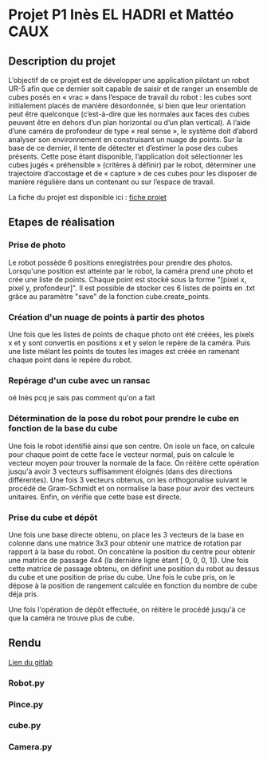 # Projet P1 Inès EL HADRI et Mattéo CAUX    

## Description du projet

L’objectif de ce projet est de développer une application pilotant un robot UR-5 afin que ce dernier soit capable de saisir et de ranger un ensemble de cubes posés en « vrac » dans l’espace de travail du robot : les cubes sont initialement placés de manière désordonnée, si bien que leur orientation peut être quelconque (c’est-à-dire que les normales aux faces des cubes peuvent être en dehors d’un plan horizontal ou d’un plan vertical). A l’aide d’une caméra de profondeur de type « real sense », le système doit d’abord analyser son environnement en construisant un nuage de points. Sur la base de ce dernier, il tente de détecter et d’estimer la pose des cubes présents. Cette pose étant disponible, l’application doit sélectionner les cubes jugés « préhensible » (critères à définir) par le robot, déterminer une trajectoire d’accostage et de « capture » de ces cubes pour les disposer de manière régulière dans un contenant ou sur l’espace de travail.

La fiche du projet est disponible ici : [fiche projet](./UV_Projet_tri-robotise-prise-pieces-vrac.pdf)

## Etapes de réalisation

### Prise de photo

Le robot possède 6 positions enregistrées pour prendre des photos.
Lorsqu'une position est atteinte par le robot, la caméra prend une photo et crée une liste de points. Chaque point est stocké sous la forme "[pixel x, pixel y, profondeur]". Il est possible de stocker ces 6 listes de points en .txt grâce au paramètre "save" de la fonction cube.create_points.

### Création d'un nuage de points à partir des photos

Une fois que les listes de points de chaque photo ont été créées, les pixels x et y sont convertis en positions x et y selon le repère de la caméra. Puis une liste mélant les points de toutes les images est créée en ramenant chaque point dans le repère du robot.

### Repérage d'un cube avec un ransac

oé Inès pcq je sais pas comment qu'on a fait

### Détermination de la pose du robot pour prendre le cube en fonction de la base du cube

Une fois le robot identifié ainsi que son centre. On isole un face, on calcule pour chaque point de cette face le vecteur normal, puis on calcule le vecteur moyen pour trouver la normale de la face. On réitère cette opération jusqu'à avoir 3 vecteurs suffisamment éloignés (dans des directions différentes). Une fois 3 vecteurs obtenus, on les orthogonalise suivant le procédé de Gram-Schmidt et on normalise la base pour avoir des vecteurs unitaires. Enfin, on vérifie que cette base est directe.

### Prise du cube et dépôt

Une fois une base directe obtenu, on place les 3 vecteurs de la base en colonne dans une matrice 3x3 pour obtenir une matrice de rotation par rapport à la base du robot. On concatène la position du centre pour obtenir une matrice de passage 4x4 (la dernière ligne étant [ 0, 0, 0, 1]).
Une fois cette matrice de passage obtenu, on définit une position du robot au dessus du cube et une position de prise du cube.
Une fois le cube pris, on le dépose à la position de rangement calculée en fonction du nombre de cube déja pris.

Une fois l'opération de dépôt effectuée, on réitère le procédé jusqu'à ce que la caméra ne trouve plus de cube.

## Rendu 

[Lien du gitlab](https://gvipers.imt-nord-europe.fr/ines.el.hadri/projetp1)

### Robot.py

### Pince.py

### cube.py

### Camera.py

